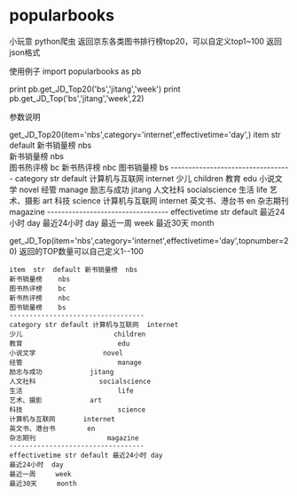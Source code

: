 # popularbooks
小玩意 python爬虫 返回京东各类图书排行榜top20，可以自定义top1~100
返回json格式

使用例子
import popularbooks as pb

print pb.get_JD_Top20('bs','jitang','week')
print pb.get_JD_Top('bs','jitang','week',22)

参数说明

get_JD_Top20(item='nbs',category='internet',effectivetime='day',)
    item  str  default 新书销量榜  nbs  
    新书销量榜    nbs  
    图书热评榜    bc
    新书热评榜    nbc
    图书销量榜    bs
    ----------------------------------
    category str default 计算机与互联网  internet
    少儿                       children
    教育                        edu
    小说文学                 novel
    经管                        manage
    励志与成功            jitang
    人文社科                socialscience
    生活                        life
    艺术、摄影            art
    科技                        science
    计算机与互联网       internet
    英文书、港台书        en
    杂志期刊                  magazine
    ----------------------------------
    effectivetime str default 最近24小时 day
    最近24小时  day
    最近一周     week
    最近30天     month

get_JD_Top(item='nbs',category='internet',effectivetime='day',topnumber=20)
    返回的TOP数量可以自己定义1--100
    
    item  str  default 新书销量榜  nbs  
    新书销量榜    nbs  
    图书热评榜    bc
    新书热评榜    nbc
    图书销量榜    bs
    ----------------------------------
    category str default 计算机与互联网  internet
    少儿                       children
    教育                        edu
    小说文学                 novel
    经管                        manage
    励志与成功            jitang
    人文社科                socialscience
    生活                        life
    艺术、摄影            art
    科技                        science
    计算机与互联网       internet
    英文书、港台书        en
    杂志期刊                  magazine
    ----------------------------------
    effectivetime str default 最近24小时 day
    最近24小时  day
    最近一周     week
    最近30天     month
